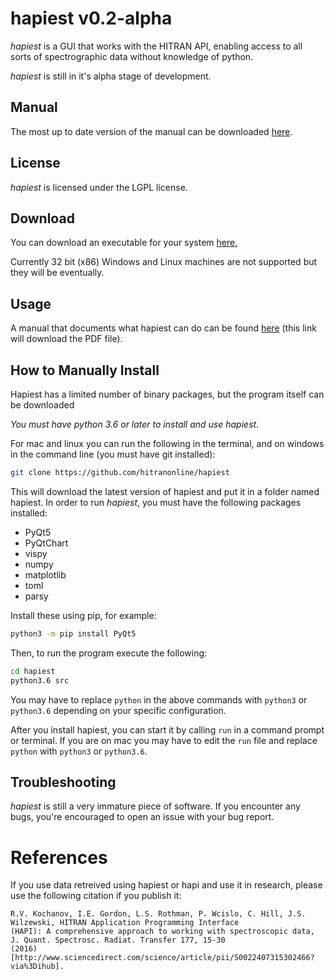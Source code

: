 # hapiest v0.2-alpha
*hapiest* is a GUI that works with the HITRAN API, enabling access
to all sorts of spectrographic data without knowledge of python.

*hapiest* is still in it's alpha stage of development. 
## Manual
The most up to date version of the manual can be downloaded [here](https://github.com/hitranonline/hapiest/raw/master/docs/manual.pdf).

## License 
*hapiest* is licensed under the LGPL license.

## Download
You can download an executable for your system [here.](https://github.com/hitranonline/hapiest/releases/tag/v0.2-alpha)

Currently 32 bit (x86) Windows and Linux machines are not supported but they will be eventually.

## Usage
A manual that documents what hapiest can do can be found 
[here](https://github.com/hitranonline/hapiest/raw/master/doc/HAPIESTmanual.pdf) (this link will download the PDF file).

## How to Manually Install
Hapiest has a limited number of binary packages, but the program itself can be
downloaded

*You must have python 3.6 or later to install and use hapiest*.

For mac and linux you can run the following in the terminal, and on windows in the command line (you must have git
installed):
```bash
git clone https://github.com/hitranonline/hapiest
```

This will download the latest version of hapiest and put it in a folder named hapiest. In order to run *hapiest*, 
you must have the following packages installed:

- PyQt5
- PyQtChart
- vispy
- numpy
- matplotlib
- toml
- parsy

Install these using pip, for example:

```bash
python3 -m pip install PyQt5
```

Then, to run the program execute the following:
```bash
cd hapiest
python3.6 src
```
    
You may have to replace `python` in the above commands with `python3` or `python3.6` depending on your specific
configuration.

After you install hapiest, you can start it by calling `run` in a command prompt or terminal. If you are on mac you may
have to edit the `run` file and replace `python` with `python3` or `python3.6`.

## Troubleshooting
*hapiest* is still a very immature piece of software. If you encounter any bugs, you're encouraged to open an issue with
your bug report.

# References
If you use data retreived using hapiest or hapi and use it in research, please use the following citation if you publish
it:

```
R.V. Kochanov, I.E. Gordon, L.S. Rothman, P. Wcislo, C. Hill, J.S. Wilzewski, HITRAN Application Programming Interface
(HAPI): A comprehensive approach to working with spectroscopic data, J. Quant. Spectrosc. Radiat. Transfer 177, 15-30
(2016) [http://www.sciencedirect.com/science/article/pii/S0022407315302466?via%3Dihub].
```
